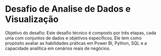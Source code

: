 # Desafio de Analise de Dados e Visualização

Objetivo do desafio: 
Este desafio técnico é composto por três etapas, cada uma com conjuntos de dados e objetivos específicos. Ele tem como propósito avaliar as habilidades práticas em Power BI, Python, SQL e a capacidade analítica em cenários reais de negócios.

